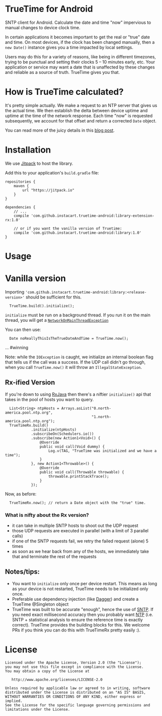 # TrueTime for Android

SNTP client for Android. Calculate the date and time "now" impervious to manual changes to device clock time.

In certain applications it becomes important to get the real or "true" date and time. On most devices, if the clock has been changed manually, then a `new Date()` instance gives you a time impacted by local settings.

Users may do this for a variety of reasons, like being in different timezones, trying to be punctual and setting their clocks 5 – 10 minutes early, etc. Your application or service may want a date that is unaffected by these changes and reliable as a source of truth. TrueTime gives you that.

# How is TrueTime calculated?

It's pretty simple actually. We make a request to an NTP server that gives us the actual time. We then establish the delta between device uptime and uptime at the time of the network response. Each time "now" is requested subsequently, we account for that offset and return a corrected `Date` object.

You can read more of the juicy details in this [blog post]().

# Installation

We use [Jitpack](https://jitpack.io) to host the library.

Add this to your application's `build.gradle` file:

```
repositories {
    maven {
        url "https://jitpack.io"
    }
}

dependencies {
    // ...
    compile 'com.github.instacart.truetime-android:library-extension-rx:1.0'

    // or if you want the vanilla version of Truetime:
    compile 'com.github.instacart.truetime-android:library:1.0'
}
```

# Usage

# Vanilla version

Importing `'com.github.instacart.truetime-android:library:<release-version>'` should be sufficient for this.

```
  TrueTime.build().initialize();
```

`initialize` must be run on a background thread. If you run it on the main thread, you will get a [`NetworkOnMainThreadException`](https://developer.android.com/reference/android/os/NetworkOnMainThreadException.html)

You can then use:

```
  Date noReallyThisIsTheTrueDateAndTime = TrueTime.now();
```

... #winning

Note: while the `IOException` is caught, we initialize an internal boolean flag that tells us if the call was a success. If the UDP call didn't go through, when you call `TrueTime.now()` it will throw an `IllegalStateException`.

## Rx-ified Version

If you're down to using [RxJava](https://github.com/ReactiveX/RxJava) then there's a niftier `initialize()` api that takes in the pool of hosts you want to query.

```
  List<String> ntpHosts = Arrays.asList("0.north-america.pool.ntp.org",
                                        "1.north-america.pool.ntp.org");
  TrueTimeRx.build()
            .initialize(ntpHosts)
            .subscribeOn(Schedulers.io())
            .subscribe(new Action1<Void>() {
                @Override
                public void call(Void dummy) {
                    Log.v(TAG, "TrueTime was initialized and we have a time");
                }
            }, new Action1<Throwable>() {
                @Override
                public void call(Throwable throwable) {
                    throwable.printStackTrace();
                }
            });
```

Now, as before:

```
  TrueTimeRx.now(); // return a Date object with the "true" time.
```

### What is nifty about the Rx version?

* it can take in multiple SNTP hosts to shoot out the UDP request
* those UDP requests are executed in parallel (with a limit of 3 parallel calls)
* if one of the SNTP requests fail, we retry the failed request (alone) 5 times
* as soon as we hear back from any of the hosts, we immediately take that and terminate the rest of the requests


## Notes/tips:

* You want to `initialize` only once per device restart. This means as long as your device is not restarted, TrueTime needs to be initialized only once.
* Preferable use dependency injection (like [Dagger](http://square.github.io/dagger/)) and create a TrueTime @Singleton object
* TrueTime was built to be accurate "enough", hence the use of [SNTP](https://en.wikipedia.org/wiki/Network_Time_Protocol#SNTP). If you need exact millisecond accuracy then you probably want [NTP](https://www.meinbergglobal.com/english/faq/faq_37.htm) (i.e. SNTP + statistical analysis to ensure the reference time is exactly correct). TrueTime provides the building blocks for this. We welcome PRs if you think you can do this with TrueTimeRx pretty easily :).

# License

```
Licensed under the Apache License, Version 2.0 (the "License");
you may not use this file except in compliance with the License.
You may obtain a copy of the License at

   http://www.apache.org/licenses/LICENSE-2.0

Unless required by applicable law or agreed to in writing, software
distributed under the License is distributed on an "AS IS" BASIS,
WITHOUT WARRANTIES OR CONDITIONS OF ANY KIND, either express or implied.
See the License for the specific language governing permissions and
limitations under the License.
```
